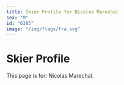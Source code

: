 ```yaml
---
title: Skier Profile for Nicolas Marechal
sex: "M"
id: "6385"
image: "/img/flags/fra.svg" 
---
```


# Skier Profile

This page is for: Nicolas Marechal.
    